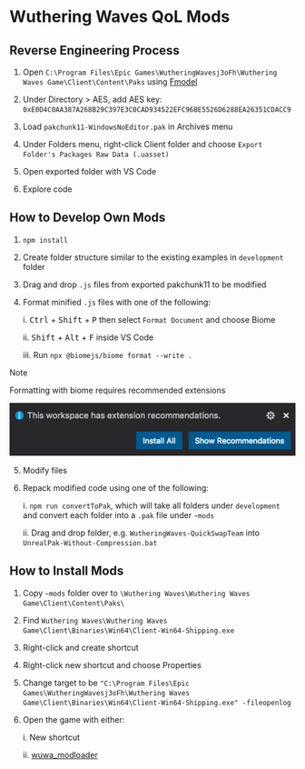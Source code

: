 # Wuthering Waves QoL Mods

## Reverse Engineering Process

1. Open `C:\Program Files\Epic Games\WutheringWavesj3oFh\Wuthering Waves Game\Client\Content\Paks` using [Fmodel](https://fmodel.app/download)

2. Under Directory > AES, add AES key: `0xE0D4C0AA387A268B29C397E3C0CAD934522EFC96BE5526D6288EA26351CDACC9`

3. Load `pakchunk11-WindowsNoEditor.pak` in Archives menu

4. Under Folders menu, right-click Client folder and choose `Export Folder's Packages Raw Data (.uasset)`

5. Open exported folder with VS Code

6. Explore code

## How to Develop Own Mods

1. `npm install`

2. Create folder structure similar to the existing examples in `development` folder

3. Drag and drop `.js` files from exported pakchunk11 to be modified

4. Format minified `.js` files with one of the following:

    i. <kbd>Ctrl</kbd> + <kbd>Shift</kbd> + <kbd>P</kbd> then select `Format Document` and choose Biome

    ii. <kbd>Shift</kbd> + <kbd>Alt</kbd> + <kbd>F</kbd> inside VS Code

    iii. Run `npx @biomejs/biome format --write .`

> [!NOTE]
> Formatting with biome requires recommended extensions

![](./assets/extension-recommendations.png)

5. Modify files

6. Repack modified code using one of the following:

    i. `npm run convertToPak`, which will take all folders under `development` and convert each folder into a `.pak` file under `~mods`

    ii. Drag and drop folder, e.g. `WutheringWaves-QuickSwapTeam` into `UnrealPak-Without-Compression.bat`

## How to Install Mods

1. Copy `~mods` folder over to `\Wuthering Waves\Wuthering Waves Game\Client\Content\Paks\`

2. Find `Wuthering Waves\Wuthering Waves Game\Client\Binaries\Win64\Client-Win64-Shipping.exe`

3. Right-click and create shortcut

4. Right-click new shortcut and choose Properties

5. Change target to be `"C:\Program Files\Epic Games\WutheringWavesj3oFh\Wuthering Waves Game\Client\Binaries\Win64\Client-Win64-Shipping.exe" -fileopenlog`

5. Open the game with either:

    i. New shortcut

    ii. [wuwa_modloader](https://github.com/Sehyn/wuwa_modloader)
